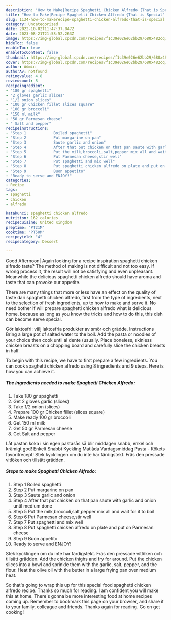 ```yaml
---
description: "How to Make|Recipe Spaghetti Chicken Alfredo {That is Special"
title: "How to Make|Recipe Spaghetti Chicken Alfredo {That is Special"
slug: 1134-how-to-makerecipe-spaghetti-chicken-alfredo-that-is-special
category: Uncategorized
date: 2022-10-02T11:47:37.847Z
date: 2023-08-21T21:58:52.263Z
image: https://img-global.cpcdn.com/recipes/f1c39e026e62bb29/680x482cq70/spaghetti-chicken-alfredo-recipe-main-photo.jpg
hideToc: false
enableToc: true
enableTocContent: false
thumbnail: https://img-global.cpcdn.com/recipes/f1c39e026e62bb29/680x482cq70/spaghetti-chicken-alfredo-recipe-main-photo.jpg
cover: https://img-global.cpcdn.com/recipes/f1c39e026e62bb29/680x482cq70/spaghetti-chicken-alfredo-recipe-main-photo.jpg
author: Admin
authorAv: notfound
ratingvalue: 4.8
reviewcount: 8
recipeingredient:
- "180 gr spaghetti"
- "2 gloves garlic slices"
- "1/2 onion slices"
- "100 gr Chicken fillet slices square"
- "100 gr broccoli"
- "150 ml milk"
- "50 gr Parmesan cheese"
- " Salt and pepper"
recipeinstructions:
- "Step 1            Boiled spaghetti"
- "Step 2            Put margarine on pan"
- "Step 3            Saute garlic and onion"
- "Step 4            After that put chicken on that pan saute with garlic and onion until medium done"
- "Step 5            Put the milk,broccoli,salt,pepper mix all and wait for it to boil"
- "Step 6            Put Parmesan cheese,stir well"
- "Step 7            Put spaghetti and mix well"
- "Step 8            Put spaghetti chicken alfredo on plate and put on Parmesan cheese"
- "Step 9            Buon appetito"
- "Ready to serve and ENJOY!"
categories:
- Recipe
tags:
- spaghetti
- chicken
- alfredo

katakunci: spaghetti chicken alfredo 
nutrition: 162 calories
recipecuisine: United Kingdom
preptime: "PT21M"
cooktime: "PT50M"
recipeyield: "4"
recipecategory: Dessert

---
```



Good Afternoon| Again looking for a recipe inspiration spaghetti chicken alfredo taste? The method of making is not difficult and not too easy. If wrong process it, the result will not be satisfying and even unpleasant. Meanwhile the delicious spaghetti chicken alfredo should have aroma and taste that can provoke our appetite.






There are many things that more or less have an effect on the quality of taste dari spaghetti chicken alfredo, first from the type of ingredients, next to the selection of fresh ingredients, up to how to make and serve it. No need bother if will prepare spaghetti chicken alfredo what is delicious home, because as long as you know the tricks and how to do this, this dish can become serve special.


Gör laktosfri: välj laktosfria produkter av smör och grädde. Instructions Bring a large pot of salted water to the boil. Add the pasta or noodles of your choice then cook until al dente (usually. Place boneless, skinless chicken breasts on a chopping board and carefully slice the chicken breasts in half.


To begin with this recipe, we have to first prepare a few ingredients. You can cook spaghetti chicken alfredo using 8 ingredients and 9 steps. Here is how you can achieve it.

<!--inarticleads1-->

##### The ingredients needed to make Spaghetti Chicken Alfredo:

1. Take 180 gr spaghetti
1. Get 2 gloves garlic (slices)
1. Take 1/2 onion (slices)
1. Prepare 100 gr Chicken fillet (slices square)
1. Make ready 100 gr broccoli
1. Get 150 ml milk
1. Get 50 gr Parmesan cheese
1. Get  Salt and pepper


Låt pastan koka i sin egen pastasås så blir middagen snabb, enkel och krämigt god! Enkelt Snabbt Kyckling Matlåda Vardagsmiddag Pasta - Kökets favoritrecept! Stek kycklingen om du inte har färdigstekt. Fräs den pressade vitlöken och tillsätt grädden. 

<!--inarticleads2-->

##### Steps to make Spaghetti Chicken Alfredo:

1. Step 1            Boiled spaghetti
1. Step 2            Put margarine on pan
1. Step 3            Saute garlic and onion
1. Step 4            After that put chicken on that pan saute with garlic and onion until medium done
1. Step 5            Put the milk,broccoli,salt,pepper mix all and wait for it to boil
1. Step 6            Put Parmesan cheese,stir well
1. Step 7            Put spaghetti and mix well
1. Step 8            Put spaghetti chicken alfredo on plate and put on Parmesan cheese
1. Step 9            Buon appetito
1. Ready to serve and ENJOY!

Stek kycklingen om du inte har färdigstekt. Fräs den pressade vitlöken och tillsätt grädden. Add the chicken thighs and fry for around. Put the chicken slices into a bowl and sprinkle them with the garlic, salt, pepper, and the flour. Heat the olive oil with the butter in a large frying pan over medium heat. 

So that's going to wrap this up for this special food spaghetti chicken alfredo recipe. Thanks so much for reading. I am confident you will make this at home. There's gonna be more interesting food at home recipes coming up. Remember to bookmark this page on your browser, and share it to your family, colleague and friends. Thanks again for reading. Go on get cooking!
